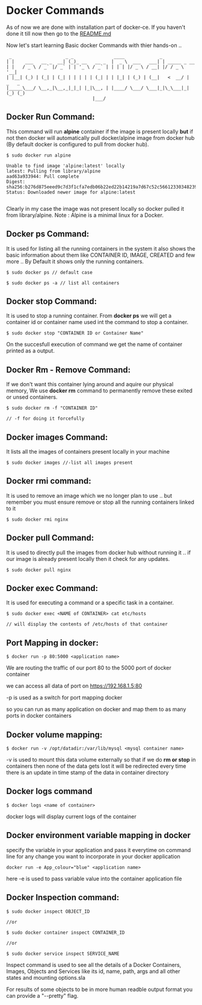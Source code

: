 # Docker Commands

As of now we are done with installation part of docker-ce. If you haven't done it till now then go to the [README.md](https://github.com/priyansh19/Fun-With-Docker/blob/master/README.md) 

Now let's start learning Basic docker Commands with thier hands-on ..
```shell
 _                    _ _               ____             _                     
| |    ___   __ _  __| (_)_ __   __ _  |  _ \  ___   ___| | _____ _ __         
| |   / _ \ / _` |/ _` | | '_ \ / _` | | | | |/ _ \ / __| |/ / _ \ '__|        
| |__| (_) | (_| | (_| | | | | | (_| | | |_| | (_) | (__|   <  __/ |     _   _ 
|_____\___/ \__,_|\__,_|_|_| |_|\__, | |____/ \___/ \___|_|\_\___|_|    (_) (_)
                                |___/                                          
```
## Docker Run Command:

This command will run **alpine** container if the image is present locally **but** if not then docker will automatically pull docker/alpine image from docker hub (By default docker is configured to pull from docker hub).

```shell
$ sudo docker run alpine

Unable to find image 'alpine:latest' locally
latest: Pulling from library/alpine
aad63a933944: Pull complete 
Digest: sha256:b276d875eeed9c7d3f1cfa7edb06b22ed22b14219a7d67c52c56612330348239
Status: Downloaded newer image for alpine:latest
 
```
Clearly in my case the image was not present locally so docker pulled it from library/alpine. 
Note : Alpine is a minimal linux for a Docker.

## Docker ps Command:

It is used for listing all the running containers in the system it also shows the basic information about them like CONTAINER ID, IMAGE, CREATED and few more .. 
By Default it shows only the running containers.

```shell
$ sudo docker ps // default case

$ sudo docker ps -a // list all containers 

```
## Docker stop Command:

It is used to stop a running container. From **docker ps** we will get a container id or container name used int the command to stop a container.

```shell
$ sudo docker stop "CONTAINER ID or Container Name"
```
On the succesfull execution of command we get the name of container printed as a output.

## Docker Rm - Remove Command:

If we don't want this container lying around and aquire our physical memory, We use **docker rm** command to permanently remove these exited or unsed containers.

```shell
$ sudo docker rm -f "CONTAINER ID"

// -f for doing it forcefully

```   

## Docker images Command:

It lists all the images of containers present locally in your machine

```shell
$ sudo docker images //-list all images present

```
## Docker rmi command:

It is used to remove an image which we no longer plan to use .. but remember you must ensure remove or stop all the running containers linked to it

```shell
$ sudo docker rmi nginx

``` 

## Docker pull Command:

It is used to directly pull the images from docker hub without running it .. if our image is already present locally then it check for any updates. 

```shell
$ sudo docker pull nginx
```

## Docker exec Command:

It is used for executing a command or a specific task in a container. 

```shell
$ sudo docker exec <NAME of CONTAINER> cat etc/hosts

// will display the contents of /etc/hosts of that container
```

## Port Mapping in docker: 

```shell
$ docker run -p 80:5000 <application name>
```

We are routing the traffic of our port 80 to the 5000 port of docker container 

we can access all data of port on https://192.168.1.5:80

-p is used as a switch for port mapping docker
 
so you can run as many application on docker and map them to as many ports in docker containers

## Docker volume mapping:

```shell
$ docker run -v /opt/datadir:/var/lib/mysql <mysql container name>
```

-v is used to mount this data volume externally so that if we do **rm or stop** in containers then none of the data gets lost it will be redirected every time there is an update in time stamp of the data in container directory

## Docker logs command

```shell
$ docker logs <name of container>
```

docker logs will display current logs of the container 
 
## Docker environment variable mapping in docker 

specify the variable in your application and pass it everytime on command line for any change you want to incorporate in your docker application 

```shell
docker run -e App_colour="blue" <application name>
```

here -e is used to pass variable value into the container application file

## Docker Inspection command:

```shell
$ sudo docker inspect OBJECT_ID

//or

$ sudo docker container inspect CONTAINER_ID

//or

$ sudo docker service inspect SERVICE_NAME
```

Inspect command is used to see all the details of a Docker Containers, Images, Objects and Services like its id, name, path, args and all other states and mounting options.sla

For results of some objects to be in more human readble output format you can provide a "--pretty" flag. 








































